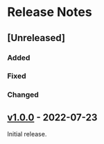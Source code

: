 # Release Notes

## [Unreleased]

### Added

### Fixed

### Changed

## [v1.0.0](https://github.com/tbali0524/cgtest) - 2022-07-23

Initial release.
